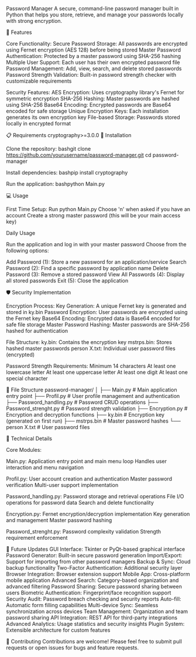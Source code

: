 Password Manager
A secure, command-line password manager built in Python that helps you store, retrieve, and manage your passwords locally with strong encryption.

🔐 Features

Core Functionality:
Secure Password Storage: All passwords are encrypted using Fernet encryption (AES 128) before being stored
Master Password Authentication: Protected by a master password using SHA-256 hashing
Multiple User Support: Each user has their own encrypted password file
Password Management: Add, view, search, and delete stored passwords
Password Strength Validation: Built-in password strength checker with customizable requirements

Security Features:
AES Encryption: Uses cryptography library's Fernet for symmetric encryption
SHA-256 Hashing: Master passwords are hashed using SHA-256
Base64 Encoding: Encrypted passwords are Base64 encoded for safe storage
Unique Encryption Keys: Each installation generates its own encryption key
File-based Storage: Passwords stored locally in encrypted format

📋 Requirements
cryptography>=3.0.0
🚀 Installation

Clone the repository:
bashgit clone https://github.com/yourusername/password-manager.git
cd password-manager

Install dependencies:
bashpip install cryptography

Run the application:
bashpython Main.py

💻 Usage

First Time Setup:
Run python Main.py
Choose 'n' when asked if you have an account
Create a strong master password (this will be your main access key)

Daily Usage

Run the application and log in with your master password
Choose from the following options:

Add Password (1): Store a new password for an application/service
Search Password (2): Find a specific password by application name
Delete Password (3): Remove a stored password
View All Passwords (4): Display all stored passwords
Exit (5): Close the application



🛡️ Security Implementation

Encryption Process:
Key Generation: A unique Fernet key is generated and stored in ky.bin
Password Encryption: User passwords are encrypted using the Fernet key
Base64 Encoding: Encrypted data is Base64 encoded for safe file storage
Master Password Hashing: Master passwords are SHA-256 hashed for authentication

File Structure:
ky.bin: Contains the encryption key
mstrps.bin: Stores hashed master passwords
person X.txt: Individual user password files (encrypted)

Password Strength Requirements:
Minimum 14 characters
At least one lowercase letter
At least one uppercase letter
At least one digit
At least one special character

📁 File Structure
password-manager/
│
├── Main.py                 # Main application entry point
├── Profil.py              # User profile management and authentication
├── Password_handling.py   # Password CRUD operations
├── Password_strenght.py   # Password strength validation
├── Encryption.py          # Encryption and decryption functions
├── ky.bin                 # Encryption key (generated on first run)
├── mstrps.bin            # Master password hashes
└── person X.txt          # User password files

🔧 Technical Details

Core Modules:

Main.py:
Application entry point and main menu loop
Handles user interaction and menu navigation

Profil.py:
User account creation and authentication
Master password verification
Multi-user support implementation

Password_handling.py:
Password storage and retrieval operations
File I/O operations for password data
Search and delete functionality

Encryption.py:
Fernet encryption/decryption implementation
Key generation and management
Master password hashing

Password_strenght.py:
Password complexity validation
Strength requirement enforcement

🚀 Future Updates
 GUI Interface: Tkinter or PyQt-based graphical interface
 Password Generator: Built-in secure password generation
 Import/Export: Support for importing from other password managers
 Backup & Sync: Cloud backup functionality
 Two-Factor Authentication: Additional security layer
 Browser Integration: Browser extension support
 Mobile App: Cross-platform mobile application
 Advanced Search: Category-based organization and advanced filtering
 Password Sharing: Secure password sharing between users
 Biometric Authentication: Fingerprint/face recognition support
 Security Audit: Password breach checking and security reports
 Auto-fill: Automatic form filling capabilities
 Multi-device Sync: Seamless synchronization across devices
 Team Management: Organization and team password sharing
 API Integration: REST API for third-party integrations
 Advanced Analytics: Usage statistics and security insights
 Plugin System: Extensible architecture for custom features

 🤝 Contributing
Contributions are welcome! Please feel free to submit pull requests or open issues for bugs and feature requests.
